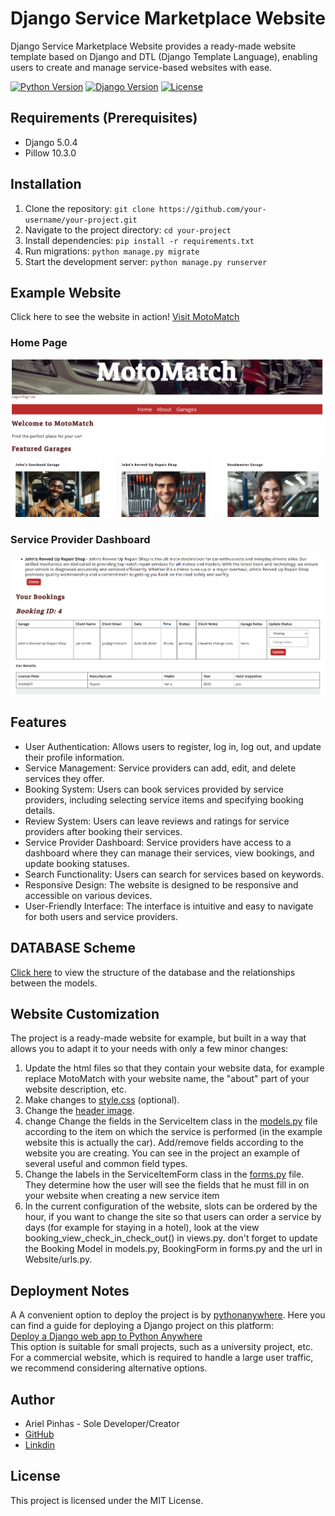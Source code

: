 # Django Service Marketplace Website

Django Service Marketplace Website provides a ready-made website template based on Django and DTL (Django Template Language), enabling users to create and manage service-based websites with ease.

[![Python Version](https://img.shields.io/badge/python-3.9-blue.svg)](https://www.python.org/downloads/release/python-390/)
[![Django Version](https://img.shields.io/badge/django-5.0.4-green.svg)](https://www.djangoproject.com/download/)
[![License](https://img.shields.io/badge/license-MIT-yellow.svg)](https://opensource.org/licenses/MIT)


## Requirements (Prerequisites)
- Django 5.0.4
- Pillow 10.3.0

## Installation
1. Clone the repository: `git clone https://github.com/your-username/your-project.git`
2. Navigate to the project directory: `cd your-project`
3. Install dependencies: `pip install -r requirements.txt`
4. Run migrations: `python manage.py migrate`
5. Start the development server: `python manage.py runserver`

## Example Website
Click here to see the website in action!
[Visit MotoMatch](https://www.google.com/)<br>
### Home Page
![Screenshot of Home Page](/MarketPlace/screenshots/Screenshot_home.png)

### Service Provider Dashboard
![Screenshot of Service Provider Dashboard](/MarketPlace/screenshots/Screenshot_service_provider_dashboard.png)

## Features
- User Authentication: Allows users to register, log in, log out, and update their profile information.
- Service Management: Service providers can add, edit, and delete services they offer.
- Booking System: Users can book services provided by service providers, including selecting service items and specifying booking details.
- Review System: Users can leave reviews and ratings for service providers after booking their services.
- Service Provider Dashboard: Service providers have access to a dashboard where they can manage their services, view bookings, and update booking statuses.
- Search Functionality: Users can search for services based on keywords.
- Responsive Design: The website is designed to be responsive and accessible on various devices.
- User-Friendly Interface: The interface is intuitive and easy to navigate for both users and service providers.

## DATABASE Scheme
[Click here](/MarketPlace/database_scheme.svg) to view the structure of the database and the relationships between the models.


## Website Customization
The project is a ready-made website for example, but built in a way that allows you to adapt it to your needs with only a few minor changes:
1. Update the html files so that they contain your website data, for example replace MotoMatch with your website name, the "about" part of your website description, etc.
2. Make changes to [style.css](/MarketPlace/MarketPlaceWebsite/Website/static/css/style.css) (optional).
3. Change the [header image](/MarketPlace/MarketPlaceWebsite/Website/static/img/header_image.jpg).
4. change Change the fields in the ServiceItem class in the [models.py](/MarketPlace/MarketPlaceWebsite/Website/models.py) file according to the item on which the service is performed (in the example website this is actually the car).
Add/remove fields according to the website you are creating.
You can see in the project an example of several useful and common field types.
5. Change the labels in the ServiceItemForm class in the [forms.py](/MarketPlace/MarketPlaceWebsite/Website/forms.py) file.
They determine how the user will see the fields that he must fill in on your website when creating a new service item
6. In the current configuration of the website, slots can be ordered by the hour, if you want to change the site so that users can order a service by days (for example for staying in a hotel), look at the view booking_view_check_in_check_out() in views.py.
don't forget to update the Booking Model in models.py, BookingForm in forms.py and the url in Website/urls.py.


## Deployment Notes

A A convenient option to deploy the project is by [pythonanywhere](https://www.pythonanywhere.com/).
Here you can find a guide for deploying a Django project on this platform:<br>
[Deploy a Django web app to Python Anywhere](https://www.youtube.com/watch?v=xtnUwvjOThg&ab_channel=CloudWithDjango)<br>
This option is suitable for small projects, such as a university project, etc.
For a commercial website, which is required to handle a large user traffic, we recommend considering alternative options.

## Author

- Ariel Pinhas - Sole Developer/Creator
- [GitHub](https://github.com/ariel-pi)
- [Linkdin](http://www.linkedin.com/in/ariel-pinhas)

## License
This project is licensed under the MIT License.

